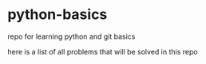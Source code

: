 # python-basics
repo for learning python and git basics

here is a list of all problems that will be solved in this repo